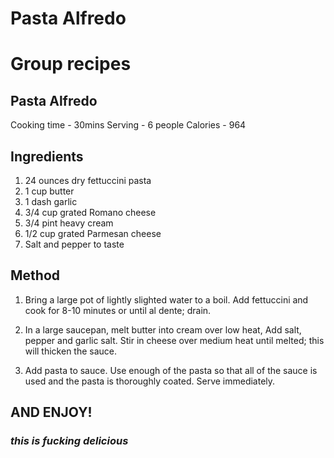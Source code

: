 
# Pasta Alfredo

# Group recipes

## Pasta Alfredo


Cooking time - 30mins
Serving - 6 people
Calories - 964

## Ingredients

1. 24 ounces dry fettuccini pasta 
2. 1 cup butter
3. 1 dash garlic
4. 3/4 cup grated Romano cheese
5. 3/4 pint heavy cream
6. 1/2 cup grated Parmesan cheese
7. Salt and pepper to taste

## Method

1. Bring a large pot of lightly slighted water to a boil. Add fettuccini and cook for 8-10 minutes or until al dente; drain.

2. In a large saucepan, melt butter into cream over low heat, Add salt, pepper and garlic salt. Stir in cheese over medium heat until melted; this will thicken the sauce.

3. Add pasta to sauce. Use enough of the pasta so that all of the sauce is used and the pasta is thoroughly coated. Serve immediately.  

## AND ENJOY!



### _this is **fucking** delicious_


